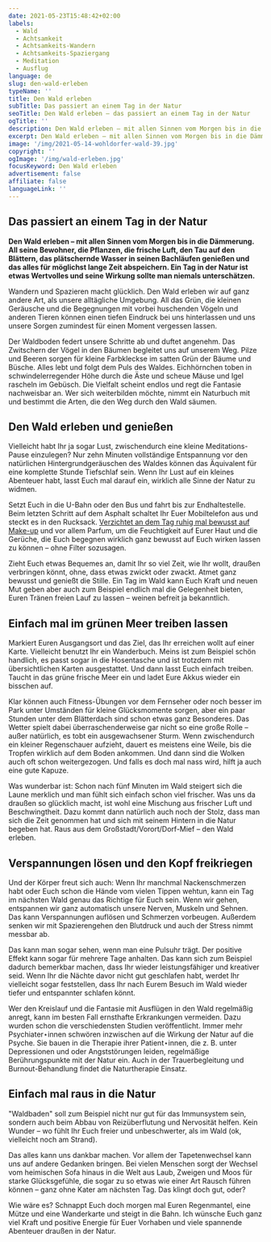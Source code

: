 ```yaml
---
date: 2021-05-23T15:48:42+02:00
labels:
  - Wald
  - Achtsamkeit
  - Achtsamkeits-Wandern
  - Achtsamkeits-Spaziergang
  - Meditation
  - Ausflug
language: de
slug: den-wald-erleben
typeName: ''
title: Den Wald erleben
subTitle: Das passiert an einem Tag in der Natur
seoTitle: Den Wald erleben – das passiert an einem Tag in der Natur
ogTitle: ''
description: Den Wald erleben – mit allen Sinnen vom Morgen bis in die Dämmerung. All seine Bewohner, die Pflanzen, die frische Luft genießen.
excerpt: Den Wald erleben – mit allen Sinnen vom Morgen bis in die Dämmerung. All seine Bewohner, die Pflanzen, die frische Luft, den Tau auf den Blättern, das plätschernde Wasser in seinen Bachläufen genießen und das alles für möglichst lange Zeit abspeichern.
image: '/img/2021-05-14-wohldorfer-wald-39.jpg'
copyright: ''
ogImage: '/img/wald-erleben.jpg'
focusKeyword: Den Wald erleben
advertisement: false
affiliate: false
languageLink: ''
---
```


## Das passiert an einem Tag in der Natur

**Den Wald erleben – mit allen Sinnen vom Morgen bis in die Dämmerung. All seine Bewohner, die Pflanzen, die frische Luft, den Tau auf den Blättern, das plätschernde Wasser in seinen Bachläufen genießen und das alles für möglichst lange Zeit abspeichern. Ein Tag in der Natur ist etwas Wertvolles und seine Wirkung sollte man niemals unterschätzen.**

Wandern und Spazieren macht glücklich. Den Wald erleben wir auf ganz andere Art, als unsere alltägliche Umgebung. All das Grün, die kleinen Geräusche und die Begegnungen mit vorbei huschenden Vögeln und anderen Tieren können einen tiefen Eindruck bei uns hinterlassen und uns unsere Sorgen zumindest für einen Moment vergessen lassen.

Der Waldboden federt unsere Schritte ab und duftet angenehm. Das Zwitschern der Vögel in den Bäumen begleitet uns auf unserem Weg. Pilze und Beeren sorgen für kleine Farbkleckse im satten Grün der Bäume und Büsche. Alles lebt und folgt dem Puls des Waldes. Eichhörnchen toben in schwindelerregender Höhe durch die Äste und scheue Mäuse und Igel rascheln im Gebüsch. Die Vielfalt scheint endlos und regt die Fantasie nachweisbar an. Wer sich weiterbilden möchte, nimmt ein Naturbuch mit und bestimmt die Arten, die den Weg durch den Wald säumen.

## Den Wald erleben und genießen

Vielleicht habt Ihr ja sogar Lust, zwischendurch eine kleine Meditations-Pause einzulegen? Nur zehn Minuten vollständige Entspannung vor den natürlichen Hintergrundgeräuschen des Waldes können das Äquivalent für eine komplette Stunde Tiefschlaf sein. Wenn Ihr Lust auf ein kleines Abenteuer habt, lasst Euch mal darauf ein, wirklich alle Sinne der Natur zu widmen.

Setzt Euch in die U-Bahn oder den Bus und fahrt bis zur Endhaltestelle. Beim letzten Schritt auf dem Asphalt schaltet Ihr Euer Mobiltelefon aus und steckt es in den Rucksack. [Verzichtet an dem Tag ruhig mal bewusst auf Make-up](/2018/07/make-up-fasten/) und vor allem Parfum, um die Feuchtigkeit auf Eurer Haut und die Gerüche, die Euch begegnen wirklich ganz bewusst auf Euch wirken lassen zu können – ohne Filter sozusagen.

Zieht Euch etwas Bequemes an, damit Ihr so viel Zeit, wie Ihr wollt, draußen verbringen könnt, ohne, dass etwas zwickt oder zwackt. Atmet ganz bewusst und genießt die Stille. Ein Tag im Wald kann Euch Kraft und neuen Mut geben aber auch zum Beispiel endlich mal die Gelegenheit bieten, Euren Tränen freien Lauf zu lassen – weinen befreit ja bekanntlich.

## Einfach mal im grünen Meer treiben lassen

Markiert Euren Ausgangsort und das Ziel, das Ihr erreichen wollt auf einer Karte. Vielleicht benutzt Ihr ein Wanderbuch. Meins ist zum Beispiel schön handlich, es passt sogar in die Hosentasche und ist trotzdem mit übersichtlichen Karten ausgestattet. Und dann lasst Euch einfach treiben. Taucht in das grüne frische Meer ein und ladet Eure Akkus wieder ein bisschen auf.

Klar können auch Fitness-Übungen vor dem Fernseher oder noch besser im Park unter Umständen für kleine Glücksmomente sorgen, aber ein paar Stunden unter dem Blätterdach sind schon etwas ganz Besonderes. Das Wetter spielt dabei überraschenderweise gar nicht so eine große Rolle – außer natürlich, es tobt ein ausgewachsener Sturm. Wenn zwischendurch ein kleiner Regenschauer aufzieht, dauert es meistens eine Weile, bis die Tropfen wirklich auf dem Boden ankommen. Und dann sind die Wolken auch oft schon weitergezogen. Und falls es doch mal nass wird, hilft ja auch eine gute Kapuze.

Was wunderbar ist: Schon nach fünf Minuten im Wald steigert sich die Laune merklich und man fühlt sich einfach schon viel frischer. Was uns da draußen so glücklich macht, ist wohl eine Mischung aus frischer Luft und Beschwingtheit. Dazu kommt dann natürlich auch noch der Stolz, dass man sich die Zeit genommen hat und sich mit seinem Hintern in die Natur begeben hat. Raus aus dem Großstadt/Vorort/Dorf-Mief – den Wald erleben.

## Verspannungen lösen und den Kopf freikriegen

Und der Körper freut sich auch: Wenn Ihr manchmal Nackenschmerzen habt oder Euch schon die Hände vom vielen Tippen wehtun, kann ein Tag im nächsten Wald genau das Richtige für Euch sein. Wenn wir gehen, entspannen wir ganz automatisch unsere Nerven, Muskeln und Sehnen. Das kann Verspannungen auflösen und Schmerzen vorbeugen. Außerdem senken wir mit Spazierengehen den Blutdruck und auch der Stress nimmt messbar ab.

Das kann man sogar sehen, wenn man eine Pulsuhr trägt. Der positive Effekt kann sogar für mehrere Tage anhalten. Das kann sich zum Beispiel dadurch bemerkbar machen, dass Ihr wieder leistungsfähiger und kreativer seid. Wenn Ihr die Nächte davor nicht gut geschlafen habt, werdet Ihr vielleicht sogar feststellen, dass Ihr nach Eurem Besuch im Wald wieder tiefer und entspannter schlafen könnt.

Wer den Kreislauf und die Fantasie mit Ausflügen in den Wald regelmäßig anregt, kann im besten Fall ernsthafte Erkrankungen vermeiden. Dazu wurden schon die verschiedensten Studien veröffentlicht. Immer mehr Psychiater⋆innen schwören inzwischen auf die Wirkung der Natur auf die Psyche. Sie bauen in die Therapie ihrer Patient⋆innen, die z. B. unter Depressionen und oder Angststörungen leiden, regelmäßige Berührungspunkte mit der Natur ein. Auch in der Trauerbegleitung und Burnout-Behandlung findet die Naturtherapie Einsatz.

## Einfach mal raus in die Natur

"Waldbaden" soll zum Beispiel nicht nur gut für das Immunsystem sein, sondern auch beim Abbau von Reizüberflutung und Nervosität helfen. Kein Wunder – wo fühlt Ihr Euch freier und unbeschwerter, als im Wald (ok, vielleicht noch am Strand).

Das alles kann uns dankbar machen. Vor allem der Tapetenwechsel kann uns auf andere Gedanken bringen. Bei vielen Menschen sorgt der Wechsel vom heimischen Sofa hinaus in die Welt aus Laub, Zweigen und Moos für starke Glücksgefühle, die sogar zu so etwas wie einer Art Rausch führen können – ganz ohne Kater am nächsten Tag. Das klingt doch gut, oder?

Wie wäre es? Schnappt Euch doch morgen mal Euren Regenmantel, eine Mütze und eine Wanderkarte und steigt in die Bahn. Ich wünsche Euch ganz viel Kraft und positive Energie für Euer Vorhaben und viele spannende Abenteuer draußen in der Natur.

<Gallery name="wohldorfer-wald" />
